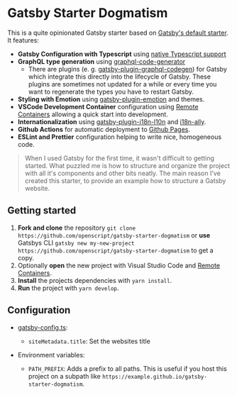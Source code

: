 # Gatsby Starter Dogmatism

This is a quite opinionated Gatsby starter based on [Gatsby's default starter](https://github.com/gatsbyjs/gatsby-starter-default). It features:

- **Gatsby Configuration with Typescript** using [native Typescript support](https://www.gatsbyjs.com/docs/reference/release-notes/v4.9/#support-for-typescript-in-gatsby-config-and-gatsby-node)
- **GraphQL type generation** using [graphql-code-generator](https://github.com/dotansimha/graphql-code-generator)
  - There are plugins (e. g. [gatsby-plugin-graphql-codegen](https://www.gatsbyjs.com/plugins/gatsby-plugin-graphql-codegen/)) for Gatsby which integrate this directly into the lifecycle of Gatsby. These plugins are sometimes not updated for a while or every time you want to regenerate the types you have to restart Gatsby.
- **Styling with Emotion** using [gatsby-plugin-emotion](https://www.gatsbyjs.com/plugins/gatsby-plugin-emotion/) and themes.
- **VSCode Development Container** configuration using [Remote Containers](https://marketplace.visualstudio.com/items?itemName=ms-vscode-remote.remote-containers) allowing a quick start into development.
- **Internationalization** using [gatsby-plugin-i18n-l10n](https://github.com/openscript-ch/gatsby-plugin-i18n-l10n) and [i18n-ally](https://github.com/lokalise/i18n-ally).
- **Github Actions** for automatic deployment to [Github Pages](https://pages.github.com/).
- **ESLint and Prettier** configuration helping to write nice, homogeneous code.

> When I used Gatsby for the first time, it wasn't difficult to getting started. What puzzled me is how to structure and organize the project with all it's components and other bits neatly. The main reason I've created this starter, to provide an example how to structure a Gatsby website.

## Getting started

1. **Fork and clone** the repository `git clone https://github.com/openscript/gatsby-starter-dogmatism` or **use** Gatsbys CLI `gatsby new my-new-project https://github.com/openscript/gatsby-starter-dogmatism` to get a copy.
1. Optionally **open** the new project with Visual Studio Code and [Remote Containers](https://marketplace.visualstudio.com/items?itemName=ms-vscode-remote.remote-containers).
1. **Install** the projects dependencies with `yarn install`.
1. **Run** the project with `yarn develop`.

## Configuration

- [gatsby-config.ts](./.gatsby/gatsby-config.ts):

  - `siteMetadata.title`: Set the websites title

- Environment variables:
  - `PATH_PREFIX`: Adds a prefix to all paths. This is useful if you host this project on a subpath like `https://example.github.io/gatsby-starter-dogmatism`.

